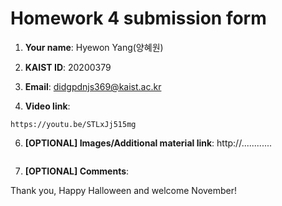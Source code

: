 # Homework 4 submission form

1. **Your name**: Hyewon Yang(양혜원)

2. **KAIST ID**: 20200379

3. **Email**: didgpdnjs369@kaist.ac.kr

4. **Video link**:

```
https://youtu.be/STLxJj515mg
```

6. **[OPTIONAL] Images/Additional material link**:
   http://............

```

```

7. **[OPTIONAL] Comments**:

Thank you, Happy Halloween and welcome November!
